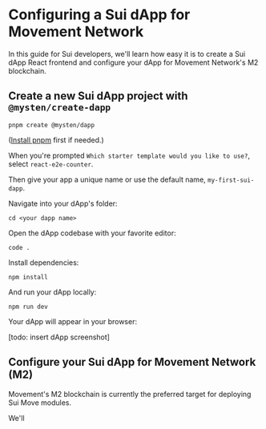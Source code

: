 # Configuring a Sui dApp for Movement Network

In this guide for Sui developers, we'll learn how easy it is to create a Sui dApp React frontend and configure your dApp for Movement Network's M2 blockchain.

## Create a new Sui dApp project with `@mysten/create-dapp` 

```
pnpm create @mysten/dapp
```

([Install pnpm](https://pnpm.io/installation) first if needed.)

When you're prompted `Which starter template would you like to use?`, select `react-e2e-counter`.

Then give your app a unique name or use the default name, `my-first-sui-dapp`.

Navigate into your dApp's folder:

```
cd <your dapp name>
```
Open the dApp codebase with your favorite editor:
```
code .
```
Install dependencies:
```
npm install
```
And run your dApp locally:
```
npm run dev
```
Your dApp will appear in your browser:

[todo: insert dApp screenshot]

## Configure your Sui dApp for Movement Network (M2)
Movement's M2 blockchain is currently the preferred target for deploying Sui Move modules.

We'll 


